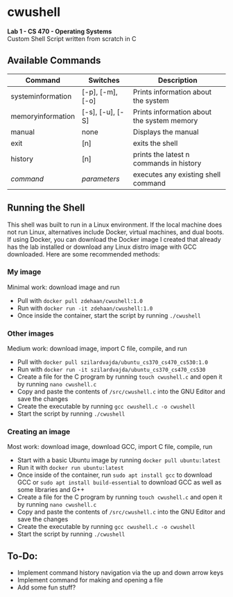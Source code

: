# cwushell
**Lab 1 - CS 470 - Operating Systems**\
Custom Shell Script written from scratch in C

## Available Commands

Command | Switches | Description
--------|----------|------------
systeminformation | [-p], [-m], [-o] | Prints information about the system
memoryinformation | [-s], [-u], [-S] | Prints information about the system memory
manual | none | Displays the manual
exit | [n] | exits the shell
history | [n] | prints the latest n commands in history
*command* | *parameters* | executes any existing shell command

## Running the Shell
This shell was built to run in a Linux environment. If the local machine does not run Linux, alternatives include Docker, virtual machines, and dual boots.\
If using Docker, you can download the Docker image I created that already has the lab installed or download any Linux distro image with GCC downloaded. Here are some recommended methods:
### My image
Minimal work: download image and run
- Pull with `docker pull zdehaan/cwushell:1.0`
- Run with `docker run -it zdehaan/cwushell:1.0`
- Once inside the container, start the script by running `./cwushell`
### Other images
Medium work: download image, import C file, compile, and run
- Pull with `docker pull szilardvajda/ubuntu_cs370_cs470_cs530:1.0`
- Run with `docker run -it szilardvajda/ubuntu_cs370_cs470_cs530`
- Create a file for the C program by running `touch cwushell.c` and open it by running `nano cwushell.c`
- Copy and paste the contents of `/src/cwushell.c` into the GNU Editor and save the changes
- Create the executable by running `gcc cwushell.c -o cwushell`
- Start the script by running `./cwushell`
### Creating an image
Most work: download image, download GCC, import C file, compile, run
- Start with a basic Ubuntu image by running `docker pull ubuntu:latest`
- Run it with `docker run ubuntu:latest`
- Once inside of the container, run `sudo apt install gcc` to download GCC or `sudo apt install build-essential` to download GCC as well as some libraries and G++
- Create a file for the C program by running `touch cwushell.c` and open it by running `nano cwushell.c`
- Copy and paste the contents of `/src/cwushell.c` into the GNU Editor and save the changes
- Create the executable by running `gcc cwushell.c -o cwushell`
- Start the script by running `./cwushell`


## To-Do:
* Implement command history navigation via the up and down arrow keys
* Implement command for making and opening a file
* Add some fun stuff?
